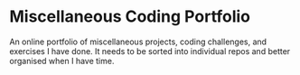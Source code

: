 # Miscellaneous Coding Portfolio
An online portfolio of miscellaneous projects, coding challenges, and exercises I have done. It needs to be sorted into individual repos and better organised when I have time.
